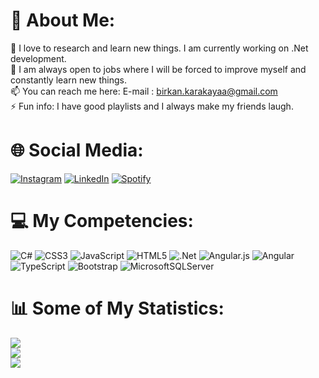 # 💫 About Me:
🔭 I love to research and learn new things. I am currently working on .Net development.<br>🤔 I am always open to jobs where I will be forced to improve myself and constantly learn new things.<br>📫 You can reach me here: E-mail : birkan.karakayaa@gmail.com<br>⚡ Fun info: I have good playlists and I always make my friends laugh.

# 🌐 Social Media:
[![Instagram](https://img.shields.io/badge/Instagram-%23E4405F.svg?logo=Instagram&logoColor=white)](https://instagram.com/birkan.krky) [![LinkedIn](https://img.shields.io/badge/LinkedIn-%230077B5.svg?logo=linkedin&logoColor=white)](https://linkedin.com/in/birkan-karakaya-605a80183) [![Spotify](https://img.shields.io/badge/Spotify-%96be25.svg?logo=Spotify&logoColor=white)](https://open.spotify.com/user/zyp42x6y7nj8l7w1hri73f2fv?si=cbb3d47bdb594de0)

# 💻 My Competencies:
![C#](https://img.shields.io/badge/c%23-%23239120.svg?style=for-the-badge&logo=c-sharp&logoColor=white) ![CSS3](https://img.shields.io/badge/css3-%231572B6.svg?style=for-the-badge&logo=css3&logoColor=white) ![JavaScript](https://img.shields.io/badge/javascript-%23323330.svg?style=for-the-badge&logo=javascript&logoColor=%23F7DF1E) ![HTML5](https://img.shields.io/badge/html5-%23E34F26.svg?style=for-the-badge&logo=html5&logoColor=white) ![.Net](https://img.shields.io/badge/.NET-5C2D91?style=for-the-badge&logo=.net&logoColor=white) ![Angular.js](https://img.shields.io/badge/angular.js-%23E23237.svg?style=for-the-badge&logo=angularjs&logoColor=white) ![Angular](https://img.shields.io/badge/angular-%23DD0031.svg?style=for-the-badge&logo=angular&logoColor=white) ![TypeScript](https://img.shields.io/badge/typescript-%23007ACC.svg?style=for-the-badge&logo=typescript&logoColor=white) ![Bootstrap](https://img.shields.io/badge/bootstrap-%23563D7C.svg?style=for-the-badge&logo=bootstrap&logoColor=white) ![MicrosoftSQLServer](https://img.shields.io/badge/Microsoft%20SQL%20Sever-CC2927?style=for-the-badge&logo=microsoft%20sql%20server&logoColor=white)
# 📊 Some of My Statistics:
![](https://github-readme-stats.vercel.app/api?username=birkankarakaya&theme=default&hide_border=false&include_all_commits=true&count_private=false)<br/>
![](https://github-readme-streak-stats.herokuapp.com/?user=birkankarakaya&theme=default&hide_border=false)<br/>
![](https://github-readme-stats.vercel.app/api/top-langs/?username=birkankarakaya&theme=default&hide_border=false&include_all_commits=true&count_private=false&layout=compact)
